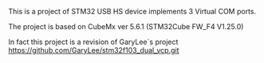 This is a project of STM32 USB HS device implements 3 Virtual COM ports.

The project is based on CubeMx ver 5.6.1 (STM32Cube FW_F4 V1.25.0)

In fact this project is a revision of GaryLee`s project https://github.com/GaryLee/stm32f103_dual_vcp.git